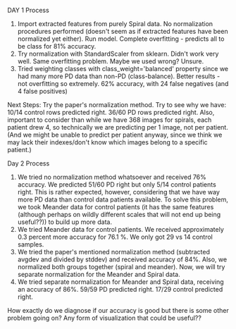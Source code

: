 DAY 1 Process
1. Import extracted features from purely Spiral data. No normalization procedures performed (doesn't seem as if extracted features have been normalized yet either). Run model. Complete overfitting - predicts all to be class for 81% accuracy.
2. Try normalization with StandardScaler from sklearn. Didn't work very well. Same overfitting problem. Maybe we used wrong? Unsure.
3. Tried weighting classes with class_weight='balanced' property since we had many more PD data than non-PD (class-balance). Better results - not overfitting so extremely. 62% accuracy, with 24 false negatives (and 4 false positives)

Next Steps: Try the paper's normalization method. Try to see why we have: 10/14 control rows predicted right. 36/60 PD rows predicted right. Also, important to consider than while we have 368 images for spirals, each patient drew 4, so technically we are predicting per 1 image, not per patient. (And we might be unable to predict per patient anyway, since we think we may lack their indexes/don't know which images belong to a specific patient.)


Day 2 Process
1. We tried no normalization method whatsoever and received 76% accuracy. We predicted 51/60 PD right but only 5/14 control patients right. This is rather expected, however, considering that we have way more PD data than control data patients available. To solve this problem, we took Meander data for control patients (it has the same features (although perhaps on wildly different scales that will not end up being useful??)) to build up more data.
2. We tried Meander data for control patients. We received approximately 0.3 percent more accuracy for 76.1 %. We only got 29 vs 14 control samples.
3. We tried the paper's mentioned normalization method (subtracted avgdev and divided by stddev) and received accuracy of 84%. Also, we normalized both groups together (spiral and meander). Now, we will try separate normalization for the Meander and Spiral data.
4. We tried separate normalization for Meander and Spiral data, receiving an accuracy of 86%. 59/59 PD predicted right. 17/29 control predicted right.


How exactly do we diagnose if our accuracy is good but there is some other problem going on? Any form of visualization that could be useful??
